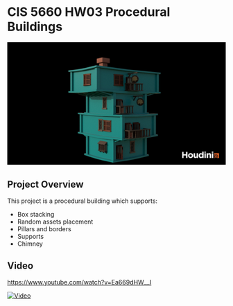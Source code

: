 # CIS 5660 HW03 Procedural Buildings

![](./building/result.jpg)

## Project Overview
This project is a procedural building which supports:
- Box stacking
- Random assets placement
- Pillars and borders
- Supports
- Chimney

## Video
https://www.youtube.com/watch?v=Ea669dHW__I

[![Video](http://img.youtube.com/vi/Ea669dHW__I/0.jpg)](http://www.youtube.com/watch?v=Ea669dHW__I "Video Title")